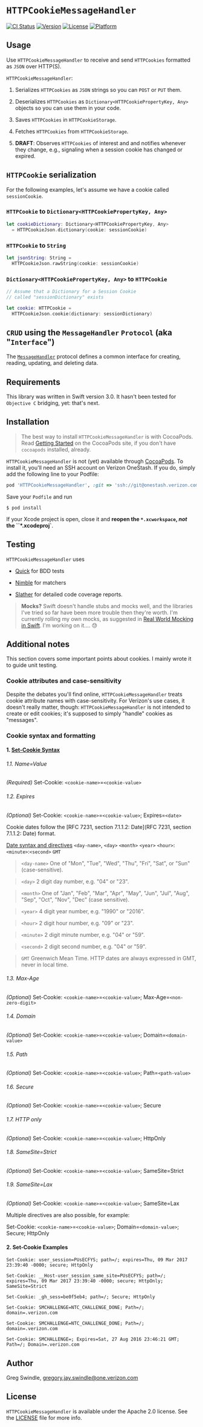 # `HTTPCookieMessageHandler`

[![CI Status](http://img.shields.io/travis/gregswindle/HTTPCookieMessageHandler.svg?style=flat)](https://travis-ci.org/gregswindle/HTTPCookieMessageHandler)
[![Version](https://img.shields.io/cocoapods/v/HTTPCookieMessageHandler.svg?style=flat)](http://cocoapods.org/pods/HTTPCookieMessageHandler)
[![License](https://img.shields.io/cocoapods/l/HTTPCookieMessageHandler.svg?style=flat)](http://cocoapods.org/pods/HTTPCookieMessageHandler)
[![Platform](https://img.shields.io/cocoapods/p/HTTPCookieMessageHandler.svg?style=flat)](http://cocoapods.org/pods/HTTPCookieMessageHandler)

## Usage

Use `HTTPCookieMessageHandler` to receive and send `HTTPCookies` formatted as `JSON` over HTTP(S).

`HTTPCookieMessageHandler`:

1. Serializes `HTTPCookies` as `JSON` strings so you can `POST` or `PUT` them.

2. Deserializes `HTTPCookies` as `Dictionary<HTTPCookiePropertyKey, Any>` objects so you can use them in your code.

3. Saves `HTTPCookies` in `HTTPCookieStorage`.

4. Fetches `HTTPCookies` from `HTTPCookieStorage`.

5. **DRAFT**: Observes `HTTPCookies` of interest and and notifies whenever they change, e.g., signaling when a session cookie has changed or expired.

## `HTTPCookie` serialization

For the following examples, let's assume we have a cookie called `sessionCookie`.

### `HTTPCookie` to `Dictionary<HTTPCookiePropertyKey, Any>`

```swift
let cookieDictionary: Dictionary<HTTPCookiePropertyKey, Any>
  = HTTPCookieJson.dictionary(cookie: sessionCookie)
```
### `HTTPCookie` to `String`

```swift
let jsonString: String =
  HTTPCookieJson.rawString(cookie: sessionCookie)
```

### `Dictionary<HTTPCookiePropertyKey, Any>` to `HTTPCookie`

```swift
// Assume that a Dictionary for a Session Cookie
// called "sessionDictionary" exists

let cookie: HTTPCookie =
  HTTPCookieJson.cookie(dictionary: sessionDictionary)
```
## `CRUD` using the `MessageHandler` `Protocol` (aka "`Interface`")

The [`MessageHandler`](HTTPCookieMessageHandler/MessageHandler.swift) protocol defines a common interface for creating, reading, updating, and deleting data.

## Requirements

This library was written in Swift version 3.0. It hasn't been tested for `Objective C` bridging, yet: that's next.

## Installation

> The best way to install `HTTPCookieMessageHandler` is with CocoaPods. Read [Getting Started](https://guides.cocoapods.org/using/getting-started.html#getting-started) on the CocoaPods site, if you don't have `cocoapods` installed, already.

`HTTPCookieMessageHandler` is not (yet) available through [CocoaPods](http://cocoapods.org). To install
it, you'll need an SSH account on Verizon OneStash. If you do, simply add the following line to your Podfile:

```ruby
pod 'HTTPCookieMessageHandler', :git => 'ssh://git@onestash.verizon.com:7999/~v128477/httpcookiemessagehandler.git'
```

Save your `Podfile` and run

```
$ pod install
```

If your Xcode project is open, close it and **reopen the `*.xcworkspace`, _not_ the ``*.xcodeproj`**.

## Testing

`HTTPCookieMessageHandler` uses

* [Quick](https://github.com/Quick/Quick) for BDD tests

* [Nimble](https://github.com/Quick/Nimble) for matchers

* [Slather](https://github.com/SlatherOrg/slather) for detailed code coverage reports.

> **Mocks?** Swift doesn't handle stubs and mocks well, and the libraries I've tried so far have been more trouble then they're worth. I'm currently rolling my own mocks, as suggested in [Real World Mocking in Swift](https://realm.io/news/tryswift-veronica-ray-real-world-mocking-swift/). I'm working on it.... :sweat:

## Additional notes

This section covers some important points about cookies. I mainly wrote it to guide unit testing.

### Cookie attributes and case-sensitivity

Despite the debates you'll find online, `HTTPCookieMessageHandler` treats cookie attribute names with case-sensitivity. For Verizon's use cases, it doesn't really matter, though: `HTTPCookieMessageHandler` is not intended to create or edit cookies; it's supposed to simply "handle" cookies as "messages".

### Cookie syntax and formatting

#### 1. [Set-Cookie Syntax](https://developer.mozilla.org/en-US/docs/Web/HTTP/Headers/Set-Cookie)

###### 1.1. Name=Value

_(Required)_
Set-Cookie: `<cookie-name>`=`<cookie-value>`

###### 1.2. Expires

_(Optional)_
Set-Cookie: `<cookie-name>`=`<cookie-value>`; Expires=`<date>`

Cookie dates follow the [RFC 7231, section 7.1.1.2: Date](RFC 7231, section 7.1.1.2: Date) format.

[Date syntax and directives](https://developer.mozilla.org/en-US/docs/Web/HTTP/Headers/Date)
 `<day-name>`, `<day>` `<month>` `<year>` `<hour>`:`<minute>`:`<second>` `GMT`

> `<day-name>` One of "Mon", "Tue", "Wed", "Thu", "Fri", "Sat", or "Sun" (case-sensitive).

> `<day>` 2 digit day number, e.g. "04" or "23".

> `<month>` One of "Jan", "Feb", "Mar", "Apr", "May", "Jun", "Jul", "Aug", "Sep", "Oct", "Nov", "Dec" (case sensitive).

> `<year>` 4 digit year number, e.g. "1990" or "2016".

> `<hour>` 2 digit hour number, e.g. "09" or "23".

> `<minute>` 2 digit minute number, e.g. "04" or "59".

> `<second>` 2 digit second number, e.g. "04" or "59".

> `GMT` Greenwich Mean Time. HTTP dates are always expressed in GMT, never in local time.

###### 1.3. Max-Age

_(Optional)_
Set-Cookie: `<cookie-name>`=`<cookie-value>`; Max-Age=`<non-zero-digit>`

###### 1.4. Domain

_(Optional)_
Set-Cookie: `<cookie-name>`=`<cookie-value>`; Domain=`<domain-value>`

###### 1.5. Path

_(Optional)_
Set-Cookie: `<cookie-name>`=`<cookie-value>`; Path=`<path-value>`

###### 1.6. Secure

_(Optional)_
Set-Cookie: `<cookie-name>`=`<cookie-value>`; Secure

###### 1.7. HTTP only

_(Optional)_
Set-Cookie: `<cookie-name>`=`<cookie-value>`; HttpOnly

###### 1.8. SameSite=Strict

_(Optional)_
Set-Cookie: `<cookie-name>`=`<cookie-value>`; SameSite=Strict

###### 1.9. SameSite=Lax

_(Optional)_
Set-Cookie: `<cookie-name>`=`<cookie-value>`; SameSite=Lax

Multiple directives are also possible, for example:

Set-Cookie: `<cookie-name>`=`<cookie-value>`; Domain=`<domain-value>`; Secure; HttpOnly

#### 2. Set-Cookie Examples

```
Set-Cookie: user_session=PUsECFYS; path=/; expires=Thu, 09 Mar 2017 23:39:40 -0000; secure; HttpOnly

Set-Cookie: __Host-user_session_same_site=PUsECFYS; path=/; expires=Thu, 09 Mar 2017 23:39:40 -0000; secure; HttpOnly; SameSite=Strict

Set-Cookie: _gh_sess=be0f5eb4; path=/; Secure; HttpOnly

Set-Cookie: SMCHALLENGE=NTC_CHALLENGE_DONE; Path=/; domain=.verizon.com

Set-Cookie: SMCHALLENGE=NTC_CHALLENGE_DONE; Path=/; domain=.verizon.com

Set-Cookie: SMCHALLENGE=; Expires=Sat, 27 Aug 2016 23:46:21 GMT; Path=/; Domain=.verizon.com
```

## Author

Greg Swindle, gregory.jay.swindle@one.verizon.com

## License

`HTTPCookieMessageHandler` is available under the Apache 2.0 license. See the [LICENSE](LICENSE) file for more info.
